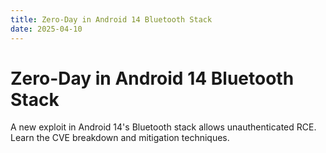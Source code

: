 ```yaml
---
title: Zero-Day in Android 14 Bluetooth Stack
date: 2025-04-10
---
```


# Zero-Day in Android 14 Bluetooth Stack

A new exploit in Android 14's Bluetooth stack allows unauthenticated RCE. Learn the CVE breakdown and mitigation techniques.
